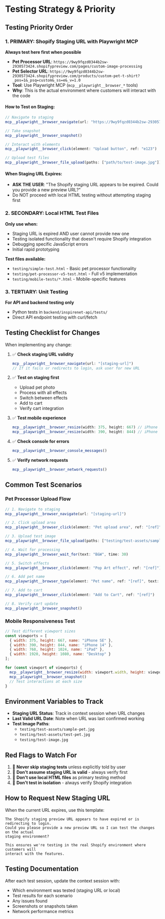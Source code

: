 # Testing Strategy & Priority

## Testing Priority Order

### 1. **PRIMARY: Shopify Staging URL with Playwright MCP**
**Always test here first when possible**

- **Pet Processor URL**: `https://9wy9fqzd0344b2sw-2930573424.shopifypreview.com/pages/custom-image-processing`
- **Pet Selector URL**: `https://9wy9fqzd0344b2sw-2930573424.shopifypreview.com/products/custom-pet-t-shirt?_pos=1&_psq=custom&_ss=e&_v=1.0`
- **Tool**: Use Playwright MCP (`mcp__playwright__browser_*` tools)
- **Why**: This is the actual environment where customers will interact with the code

#### How to Test on Staging:
```javascript
// Navigate to staging
mcp__playwright__browser_navigate(url: "https://9wy9fqzd0344b2sw-2930573424.shopifypreview.com/products/custom-pet-t-shirt?_pos=1&_psq=custom&_ss=e&_v=1.0")

// Take snapshot
mcp__playwright__browser_snapshot()

// Interact with elements
mcp__playwright__browser_click(element: "Upload button", ref: "e123")

// Upload test files
mcp__playwright__browser_file_upload(paths: ["path/to/test-image.jpg"])
```

#### When Staging URL Expires:
- **ASK THE USER**: "The Shopify staging URL appears to be expired. Could you provide a new preview URL?"
- Do NOT proceed with local HTML testing without attempting staging first

### 2. **SECONDARY: Local HTML Test Files**
**Only use when:**
- Staging URL is expired AND user cannot provide new one
- Testing isolated functionality that doesn't require Shopify integration
- Debugging specific JavaScript errors
- Initial rapid prototyping

**Test files available:**
- `testing/simple-test.html` - Basic pet processor functionality
- `testing/pet-processor-v5-test.html` - Full v5 implementation
- `testing/mobile-tests/*.html` - Mobile-specific features

### 3. **TERTIARY: Unit Testing**
**For API and backend testing only**
- Python tests in `backend/inspirenet-api/tests/`
- Direct API endpoint testing with curl/fetch

## Testing Checklist for Changes

When implementing any change:

1. ✅ **Check staging URL validity**
   ```javascript
   mcp__playwright__browser_navigate(url: "[staging-url]")
   // If it fails or redirects to login, ask user for new URL
   ```

2. ✅ **Test on staging first**
   - Upload pet photo
   - Process with all effects
   - Switch between effects
   - Add to cart
   - Verify cart integration

3. ✅ **Test mobile experience**
   ```javascript
   mcp__playwright__browser_resize(width: 375, height: 667) // iPhone SE
   mcp__playwright__browser_resize(width: 390, height: 844) // iPhone 14
   ```

4. ✅ **Check console for errors**
   ```javascript
   mcp__playwright__browser_console_messages()
   ```

5. ✅ **Verify network requests**
   ```javascript
   mcp__playwright__browser_network_requests()
   ```

## Common Test Scenarios

### Pet Processor Upload Flow
```javascript
// 1. Navigate to staging
mcp__playwright__browser_navigate(url: "[staging-url]")

// 2. Click upload area
mcp__playwright__browser_click(element: "Pet upload area", ref: "[ref]")

// 3. Upload test image
mcp__playwright__browser_file_upload(paths: ["testing/test-assets/sample-pet.jpg"])

// 4. Wait for processing
mcp__playwright__browser_wait_for(text: "B&W", time: 30)

// 5. Switch effects
mcp__playwright__browser_click(element: "Pop Art effect", ref: "[ref]")

// 6. Add pet name
mcp__playwright__browser_type(element: "Pet name", ref: "[ref]", text: "Fluffy")

// 7. Add to cart
mcp__playwright__browser_click(element: "Add to Cart", ref: "[ref]")

// 8. Verify cart update
mcp__playwright__browser_snapshot()
```

### Mobile Responsiveness Test
```javascript
// Test different viewport sizes
const viewports = [
  { width: 375, height: 667, name: "iPhone SE" },
  { width: 390, height: 844, name: "iPhone 14" },
  { width: 768, height: 1024, name: "iPad" },
  { width: 1920, height: 1080, name: "Desktop" }
];

for (const viewport of viewports) {
  mcp__playwright__browser_resize(width: viewport.width, height: viewport.height)
  mcp__playwright__browser_snapshot()
  // Test interactions at each size
}
```

## Environment Variables to Track

- **Staging URL Status**: Track in context session when URL changes
- **Last Valid URL Date**: Note when URL was last confirmed working
- **Test Image Paths**: 
  - `testing/test-assets/sample-pet.jpg`
  - `testing/test-assets/test-pet.jpg`
  - `testing/test-image.jpg`

## Red Flags to Watch For

1. 🚫 **Never skip staging tests** unless explicitly told by user
2. 🚫 **Don't assume staging URL is valid** - always verify first
3. 🚫 **Don't use local HTML files** as primary testing method
4. 🚫 **Don't test in isolation** - always verify Shopify integration

## How to Request New Staging URL

When the current URL expires, use this template:

```
The Shopify staging preview URL appears to have expired or is redirecting to login.
Could you please provide a new preview URL so I can test the changes on the actual
staging environment? 

This ensures we're testing in the real Shopify environment where customers will
interact with the features.
```

## Testing Documentation

After each test session, update the context session with:
- Which environment was tested (staging URL or local)
- Test results for each scenario
- Any issues found
- Screenshots or snapshots taken
- Network performance metrics